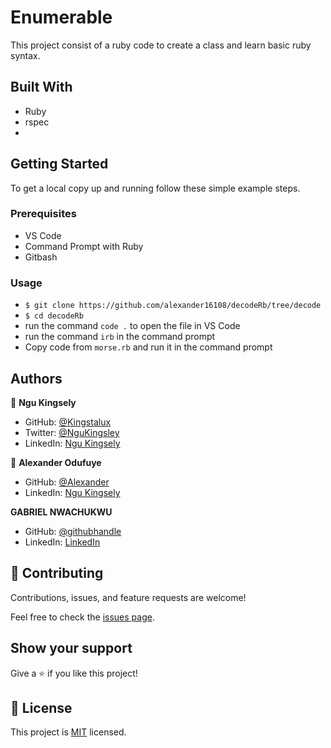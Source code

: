 # Enumerable 

This project consist of a ruby code to create a class and learn basic ruby syntax.

## Built With

- Ruby
- rspec
- 
## Getting Started

To get a local copy up and running follow these simple example steps.

### Prerequisites

- VS Code
- Command Prompt with Ruby
- Gitbash


### Usage
- `$ git clone https://github.com/alexander16108/decodeRb/tree/decode`
- `$ cd decodeRb`
- run the command `code .` to open the file in VS Code
- run the command `irb` in the command prompt
- Copy code from `morse.rb` and run it in the command prompt

## Authors

👤 **Ngu Kingsely**

- GitHub: [@Kingstalux](https://github.com/Kingstalux)
- Twitter: [@NguKingsley](https://twitter.com/NguKingsley)
- LinkedIn: [Ngu Kingsely](https://www.linkedin.com/in/ngu-kingsely-junior-cho-974b60136/)

👤 **Alexander Odufuye**

- GitHub: [@Alexander](https://github.com/AlexanderMayowa)
- LinkedIn: [Ngu Kingsely](https://www.linkedin.com/in/codingrex/)

**GABRIEL NWACHUKWU**

- GitHub: [@githubhandle](https://github.com/gabrielcoder247)
- LinkedIn: [LinkedIn](https://www.linkedin.com/in/gabriel-nwachukwu-209613173/)

## 🤝 Contributing

Contributions, issues, and feature requests are welcome!

Feel free to check the [issues page](https://github.com/alexander16108/decodeRb/tree/decode/issues).

## Show your support

Give a ⭐️ if you like this project!


## 📝 License

This project is [MIT](./MIT.md) licensed.

